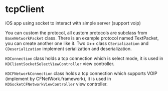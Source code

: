 tcpClient
=========

iOS app using socket to interact with simple server (support voip)

You can custom the protocol, all custom protocols are subclass from `BaseNetworkPacket` class. There is an example protocol named TextPacket, you can create another one like it. Two c++ class `CSerialization` and `CDeserialization` implement serialization and deserialization.

`KDConnection` class holds a tcp connection which is select mode, it is used in `KDClientSocketSelectViewController` view controller.

`KDCFNetworkConnection` class holds a tcp connection which supports VOIP (implement by CFNetWork.framework), it is used in `KDSocketCFNetworkViewController` view controller.
